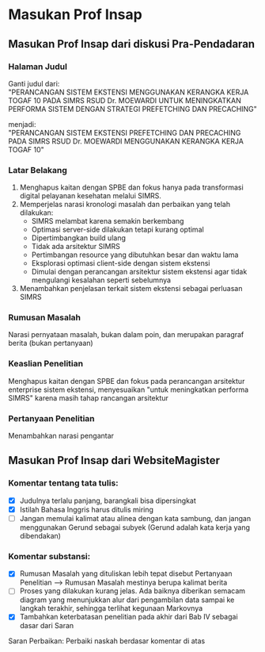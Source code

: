 # Masukan Prof Insap

## Masukan Prof Insap dari diskusi Pra-Pendadaran

### Halaman Judul
Ganti judul dari:  
"PERANCANGAN SISTEM EKSTENSI MENGGUNAKAN KERANGKA KERJA TOGAF 10 PADA SIMRS RSUD Dr. MOEWARDI UNTUK MENINGKATKAN PERFORMA SISTEM DENGAN STRATEGI PREFETCHING DAN PRECACHING"

menjadi:  
"PERANCANGAN SISTEM EKSTENSI PREFETCHING DAN PRECACHING PADA SIMRS RSUD Dr. MOEWARDI MENGGUNAKAN KERANGKA KERJA TOGAF 10"

### Latar Belakang
1. Menghapus kaitan dengan SPBE dan fokus hanya pada transformasi digital pelayanan kesehatan melalui SIMRS.
2. Memperjelas narasi kronologi masalah dan perbaikan yang telah dilakukan:
   - SIMRS melambat karena semakin berkembang
   - Optimasi server-side dilakukan tetapi kurang optimal
   - Dipertimbangkan build ulang
   - Tidak ada arsitektur SIMRS
   - Pertimbangan resource yang dibutuhkan besar dan waktu lama
   - Eksplorasi optimasi client-side dengan sistem ekstensi
   - Dimulai dengan perancangan arsitektur sistem ekstensi agar tidak mengulangi kesalahan seperti sebelumnya
3. Menambahkan penjelasan terkait sistem ekstensi sebagai perluasan SIMRS

### Rumusan Masalah
Narasi pernyataan masalah, bukan dalam poin, dan merupakan paragraf berita (bukan pertanyaan)

### Keaslian Penelitian
Menghapus kaitan dengan SPBE dan fokus pada perancangan arsitektur enterprise sistem ekstensi, menyesuaikan "untuk meningkatkan performa SIMRS" karena masih tahap rancangan arsitektur

### Pertanyaan Penelitian
Menambahkan narasi pengantar

## Masukan Prof Insap dari WebsiteMagister

### Komentar tentang tata tulis:

- [x] Judulnya terlalu panjang, barangkali bisa dipersingkat
- [x] Istilah Bahasa Inggris harus ditulis miring
- [ ] Jangan memulai kalimat atau alinea dengan kata sambung, dan jangan menggunakan Gerund sebagai subyek (Gerund adalah kata kerja yang dibendakan)

### Komentar substansi:

- [x] Rumusan Masalah yang dituliskan lebih tepat disebut Pertanyaan Penelitian --> Rumusan Masalah mestinya berupa kalimat berita
- [ ] Proses yang dilakukan kurang jelas. Ada baiknya diberikan semacam diagram yang menunjukkan alur dari pengambilan data sampai ke langkah terakhir, sehingga terlihat kegunaan Markovnya
- [x] Tambahkan keterbatasan penelitian pada akhir dari Bab IV sebagai dasar dari Saran

Saran Perbaikan:
Perbaiki naskah berdasar komentar di atas 